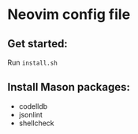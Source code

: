 # Neovim config file

## Get started:
Run `install.sh`

## Install Mason packages:
* codelldb
* jsonlint
* shellcheck
